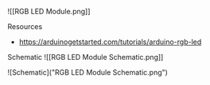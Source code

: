 ![[RGB LED Module.png]]

Resources
- https://arduinogetstarted.com/tutorials/arduino-rgb-led

Schematic
![[RGB LED Module Schematic.png]]

![Schematic]("RGB LED Module Schematic.png")
